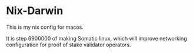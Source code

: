 # Nix-Darwin

This is my nix config for macos.

It is step 6900000 of making Somatic linux, which will improve networking configuration for proof of stake validator operators.
